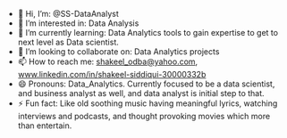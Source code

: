 - 👋 Hi, I’m: @SS-DataAnalyst
- 👀 I’m interested in: Data Analysis
- 🌱 I’m currently learning: Data Analytics tools to gain expertise to get to next level as Data scientist.
- 💞️ I’m looking to collaborate on:  Data Analytics projects
- 📫 How to reach me: shakeel_odba@yahoo.com, www.linkedin.com/in/shakeel-siddiqui-30000332b
- 😄 Pronouns: Data_Analytics. Currently focused to be a data scientist, and business analyst as well, and data analyst is initial step to that.
- ⚡ Fun fact: Like old soothing music having meaningful lyrics, watching interviews and podcasts, and thought provoking movies which more than entertain.

<!---
SS-DataAnalyst/SS-DataAnalyst is a ✨ special ✨ repository because its `README.md` (this file) appears on your GitHub profile.
You can click the Preview link to take a look at your changes.
--->
